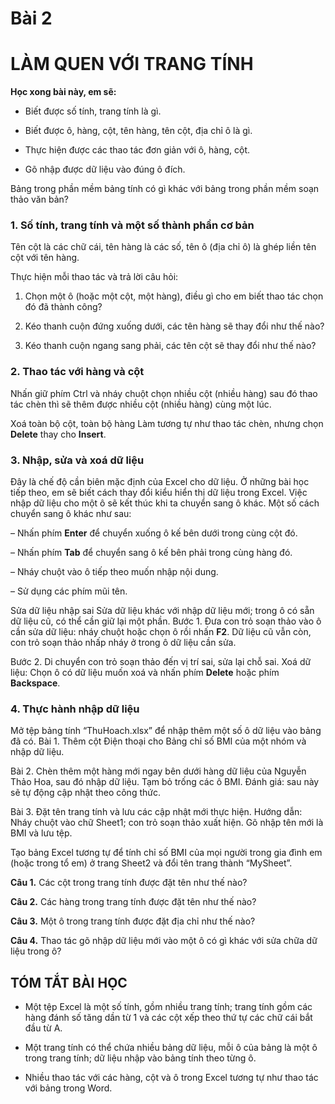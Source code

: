 # Bài 2
# LÀM QUEN VỚI TRANG TÍNH

**Học xong bài này, em sẽ:**

* Biết được số tính, trang tính là gì.

* Biết được ô, hàng, cột, tên hàng, tên cột, địa chỉ ô là gì.

* Thực hiện được các thao tác đơn giản với ô, hàng, cột.

* Gõ nhập được dữ liệu vào đúng ô đích.


Bảng trong phần mềm bảng tính có gì khác với bảng trong phần mềm soạn thảo văn bản?

### 1. Số tính, trang tính và một số thành phần cơ bản

Tên cột là các chữ cái, tên hàng là các số, tên ô (địa chỉ ô) là ghép liền tên cột với tên hàng.

Thực hiện mỗi thao tác và trả lời câu hỏi:
1) Chọn một ô (hoặc một cột, một hàng), điều gì cho em biết thao tác chọn đó đã thành công?

2) Kéo thanh cuộn đứng xuống dưới, các tên hàng sẽ thay đổi như thế nào?

3) Kéo thanh cuộn ngang sang phải, các tên cột sẽ thay đổi như thế nào?

### 2. Thao tác với hàng và cột

Nhấn giữ phím Ctrl và nháy chuột chọn nhiều cột (nhiều hàng) sau đó thao tác chèn thì sẽ thêm được nhiều cột (nhiều hàng) cùng một lúc.

Xoá toàn bộ cột, toàn bộ hàng
Làm tương tự như thao tác chèn, nhưng chọn **Delete** thay cho **Insert**.

### 3. Nhập, sửa và xoá dữ liệu

Đây là chế độ cần biên mặc định của Excel cho dữ liệu. Ở những bài học tiếp theo, em sẽ biết cách thay đổi kiểu hiển thị dữ liệu trong Excel. Việc nhập dữ liệu cho một ô sẽ kết thúc khi ta chuyển sang ô khác. Một số cách chuyển sang ô khác như sau:

– Nhấn phím **Enter** để chuyển xuống ô kế bên dưới trong cùng cột đó.

– Nhấn phím **Tab** để chuyển sang ô kế bên phải trong cùng hàng đó.

– Nháy chuột vào ô tiếp theo muốn nhập nội dung.

– Sử dụng các phím mũi tên.

Sửa dữ liệu nhập sai
Sửa dữ liệu khác với nhập dữ liệu mới; trong ô có sẵn dữ liệu cũ, có thể cần giữ lại một phần.
Bước 1. Đưa con trỏ soạn thảo vào ô cần sửa dữ liệu: nháy chuột hoặc chọn ô rồi nhấn **F2**. Dữ liệu cũ vẫn còn, con trỏ soạn thảo nhấp nháy ở trong ô dữ liệu cần sửa.

Bước 2. Di chuyển con trỏ soạn thảo đến vị trí sai, sửa lại chỗ sai.
Xoá dữ liệu: Chọn ô có dữ liệu muốn xoá và nhấn phím **Delete** hoặc phím **Backspace**.

### 4. Thực hành nhập dữ liệu

Mở tệp bảng tính “ThuHoach.xlsx” để nhập thêm một số ô dữ liệu vào bảng đã có.
Bài 1. Thêm cột Điện thoại cho Bảng chỉ số BMI của một nhóm và nhập dữ liệu.

Bài 2. Chèn thêm một hàng mới ngay bên dưới hàng dữ liệu của Nguyễn Thảo Hoa, sau đó nhập dữ liệu. Tạm bỏ trống các ô BMI. Đánh giá: sau này sẽ tự động cập nhật theo công thức.

Bài 3. Đặt tên trang tính và lưu các cập nhật mới thực hiện.
Hướng dẫn: Nháy chuột vào chữ Sheet1; con trỏ soạn thảo xuất hiện. Gõ nhập tên mới là BMI và lưu tệp.

Tạo bảng Excel tương tự để tính chỉ số BMI của mọi người trong gia đình em (hoặc trong tổ em) ở trang Sheet2 và đổi tên trang thành “MySheet”.

**Câu 1.** Các cột trong trang tính được đặt tên như thế nào?

**Câu 2.** Các hàng trong trang tính được đặt tên như thế nào?

**Câu 3.** Một ô trong trang tính được đặt địa chỉ như thế nào?

**Câu 4.** Thao tác gõ nhập dữ liệu mới vào một ô có gì khác với sửa chữa dữ liệu trong ô?

## TÓM TẮT BÀI HỌC

* Một tệp Excel là một số tính, gồm nhiều trang tính; trang tính gồm các hàng đánh số tăng dần từ 1 và các cột xếp theo thứ tự các chữ cái bắt đầu từ A.

* Một trang tính có thể chứa nhiều bảng dữ liệu, mỗi ô của bảng là một ô trong trang tính; dữ liệu nhập vào bảng tính theo từng ô.

* Nhiều thao tác với các hàng, cột và ô trong Excel tương tự như thao tác với bảng trong Word.
